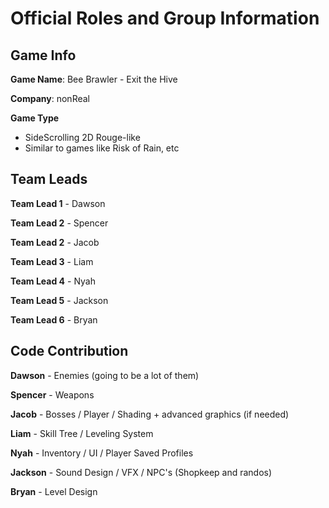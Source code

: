 ﻿
# Official Roles and Group Information 

## Game Info

**Game Name**: Bee Brawler - Exit the Hive

**Company**: nonReal

**Game Type** 

 - SideScrolling 2D Rouge-like 
 - Similar to games like Risk of Rain, etc 


## Team Leads
**Team Lead 1** - Dawson

**Team Lead 2** - Spencer

**Team Lead 2** - Jacob

**Team Lead 3** - Liam

**Team Lead 4** - Nyah

**Team Lead 5** - Jackson

**Team Lead 6** - Bryan 

## Code Contribution

**Dawson** - Enemies (going to be a lot of them)

**Spencer** - Weapons

**Jacob** - Bosses / Player / Shading + advanced graphics (if needed)

**Liam** - Skill Tree / Leveling System 

**Nyah** - Inventory / UI / Player Saved Profiles

**Jackson** - Sound Design / VFX / NPC's (Shopkeep and randos)

**Bryan** - Level Design 




